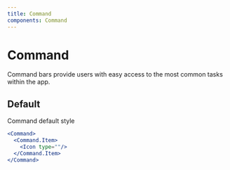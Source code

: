 ```yaml
---
title: Command
components: Command
---
```


# Command

<p class="description">Command bars provide users with easy access to the most common tasks within the app.</p>

## Default

Command default style

```jsx
<Command>
  <Command.Item>
    <Icon type=""/>
  </Command.Item>
</Command>
```
